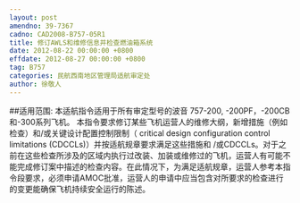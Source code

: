 ```yaml
---
layout: post
amendno: 39-7367
cadno: CAD2008-B757-05R1
title: 修订AWLS和维修信息并检查燃油箱系统
date: 2012-08-22 00:00:00 +0800
effdate: 2012-08-27 00:00:00 +0800
tag: B757
categories: 民航西南地区管理局适航审定处
author: 徐敬人
---
```


##适用范围:
本适航指令适用于所有审定型号的波音 757-200, -200PF，-200CB和-300系列飞机。
本指令要求修订某些飞机运营人的维修大纲，新增措施（例如检查）和/或关键设计配置控制限制（ critical design configuration control limitations (CDCCLs)）并按适航规章要求满足这些措施和 /或CDCCLs。对于之前在这些检查所涉及的区域内执行过改装、加装或维修过的飞机，运营人有可能不能完成修订案中描述的检查内容。在此情况下，为满足适航规章，运营人参考本指令段要求，必须申请AMOC批准，运营人的申请中应当包含对所要求的检查进行的变更能确保飞机持续安全运行的陈述。

